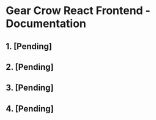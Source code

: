 # Gear Crow React Frontend - Documentation

## 1. [Pending]

## 2. [Pending]

## 3. [Pending]

## 4. [Pending]
